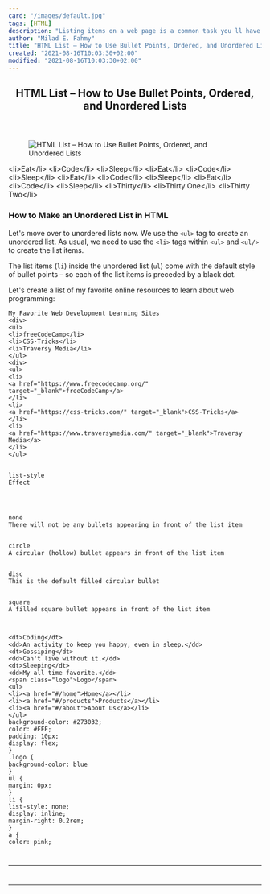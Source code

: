 ```yaml
---
card: "/images/default.jpg"
tags: [HTML]
description: "Listing items on a web page is a common task you ll have to d"
author: "Milad E. Fahmy"
title: "HTML List – How to Use Bullet Points, Ordered, and Unordered Lists"
created: "2021-08-16T10:03:30+02:00"
modified: "2021-08-16T10:03:30+02:00"
---
```

<div class="site-wrapper">
<main id="site-main" class="site-main outer">
<div class="inner">
<article class="post-full post tag-html tag-web-development tag-web-design ">
<header class="post-full-header">
<h1 class="post-full-title">HTML List – How to Use Bullet Points, Ordered, and Unordered Lists</h1>
</header>
<figure class="post-full-image">
<picture>
<source media="(max-width: 700px)" sizes="1px" srcset="data:image/gif;base64,R0lGODlhAQABAIAAAAAAAP///yH5BAEAAAAALAAAAAABAAEAAAIBRAA7 1w">
<source media="(min-width: 701px)" sizes="(max-width: 800px) 400px,
(max-width: 1170px) 700px,
1400px" srcset="/news/content/images/size/w300/2021/07/freeCodeCamp-Cover-1.png 300w,
/news/content/images/size/w600/2021/07/freeCodeCamp-Cover-1.png 600w,
/news/content/images/size/w1000/2021/07/freeCodeCamp-Cover-1.png 1000w,
/news/content/images/size/w2000/2021/07/freeCodeCamp-Cover-1.png 2000w">
<img onerror="this.style.display='none'" src="/news/content/images/size/w2000/2021/07/freeCodeCamp-Cover-1.png" alt="HTML List – How to Use Bullet Points, Ordered, and Unordered Lists">
</picture>
</figure>
<section class="post-full-content">
<div class="post-content">
&lt;li&gt;Eat&lt;/li&gt;
&lt;li&gt;Code&lt;/li&gt;
&lt;li&gt;Sleep&lt;/li&gt;
&lt;li&gt;Eat&lt;/li&gt;
&lt;li&gt;Code&lt;/li&gt;
&lt;li&gt;Sleep&lt;/li&gt;
&lt;li&gt;Eat&lt;/li&gt;
&lt;li&gt;Code&lt;/li&gt;
&lt;li&gt;Sleep&lt;/li&gt;
&lt;li&gt;Eat&lt;/li&gt;
&lt;li&gt;Code&lt;/li&gt;
&lt;li&gt;Sleep&lt;/li&gt;
&lt;li&gt;Thirty&lt;/li&gt;
&lt;li&gt;Thirty One&lt;/li&gt;
&lt;li&gt;Thirty Two&lt;/li&gt;
</figure><h1 id="how-to-make-an-unordered-list-in-html">How to Make an Unordered List in HTML</h1><p>Let's move over to unordered lists now. We use the <code>&lt;ul&gt;</code> tag to create an unordered list. As usual, we need to use the <code>&lt;li&gt;</code> tags within <code>&lt;ul&gt;</code> and <code>&lt;ul/&gt;</code> to create the list items. </p><p>The list items (<code>li</code>) inside the unordered list (<code>ul</code>) come with the default style of bullet points – so each of the list items is preceded by a black dot.</p><p>Let's create a list of my favorite online resources to learn about web programming:</p><pre><code class="language-html">My Favorite Web Development Learning Sites
&lt;div&gt;
&lt;ul&gt;
&lt;li&gt;freeCodeCamp&lt;/li&gt;
&lt;li&gt;CSS-Tricks&lt;/li&gt;
&lt;li&gt;Traversy Media&lt;/li&gt;
&lt;/ul&gt;
&lt;div&gt;
&lt;ul&gt;
&lt;li&gt;
&lt;a href="https://www.freecodecamp.org/" target="_blank"&gt;freeCodeCamp&lt;/a&gt;
&lt;/li&gt;
&lt;li&gt;
&lt;a href="https://css-tricks.com/" target="_blank"&gt;CSS-Tricks&lt;/a&gt;
&lt;/li&gt;
&lt;li&gt;
&lt;a href="https://www.traversymedia.com/" target="_blank"&gt;Traversy Media&lt;/a&gt;
&lt;/li&gt;
&lt;/ul&gt;
<thead>
<tr>
<th>list-style</th>
<th style="text-align:right">Effect</th>
</tr>
</thead>
<tbody>
<tr>
<td>none</td>
<td style="text-align:right">There will not be any bullets appearing in front of the list item</td>
</tr>
<tr>
<td>circle</td>
<td style="text-align:right">A circular (hollow) bullet appears in front of the list item</td>
</tr>
<tr>
<td>disc</td>
<td style="text-align:right">This is the default filled circular bullet</td>
</tr>
<tr>
<td>square</td>
<td style="text-align:right">A filled square bullet appears in front of the list item</td>
</tr>
</tbody>
</table>
&lt;dt&gt;Coding&lt;/dt&gt;
&lt;dd&gt;An activity to keep you happy, even in sleep.&lt;/dd&gt;
&lt;dt&gt;Gossiping&lt;/dt&gt;
&lt;dd&gt;Can't live without it.&lt;/dd&gt;
&lt;dt&gt;Sleeping&lt;/dt&gt;
&lt;dd&gt;My all time favorite.&lt;/dd&gt;
&lt;span class="logo"&gt;Logo&lt;/span&gt;
&lt;ul&gt;
&lt;li&gt;&lt;a href="#/home"&gt;Home&lt;/a&gt;&lt;/li&gt;
&lt;li&gt;&lt;a href="#/products"&gt;Products&lt;/a&gt;&lt;/li&gt;
&lt;li&gt;&lt;a href="#/about"&gt;About Us&lt;/a&gt;&lt;/li&gt;
&lt;/ul&gt;
background-color: #273032;
color: #FFF;
padding: 10px;
display: flex;
}
.logo {
background-color: blue
}
ul {
margin: 0px;
}
li {
list-style: none;
display: inline;
margin-right: 0.2rem;
}
a {
color: pink;
</div>
<hr>
<hr>
</section>
</article>
</div>
</main>
</div>
<!-- Google Tag Manager (noscript) -->
<!-- End Google Tag Manager (noscript) -->
